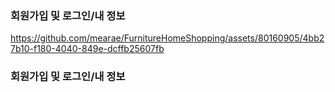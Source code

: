 ### 회원가입 및 로그인/내 정보 <br>

https://github.com/mearae/FurnitureHomeShopping/assets/80160905/4bb27b10-f180-4040-849e-dcffb25607fb

### 회원가입 및 로그인/내 정보 <br>
